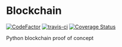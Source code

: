# Blockchain
[![CodeFactor](https://www.codefactor.io/repository/github/manny-systemsengineer/blockchain/badge/master)](https://www.codefactor.io/repository/github/manny-systemsengineer/blockchain/overview/master)
[![travis-ci](https://travis-ci.org/Manny-SystemsEngineer/Blockchain.svg?branch=master)](https://travis-ci.org/Manny-SystemsEngineer/Blockchain.svg?branch=master)
[![Coverage Status](https://coveralls.io/repos/github/Manny-SystemsEngineer/Blockchain/badge.svg?branch=master)](https://coveralls.io/github/Manny-SystemsEngineer/Blockchain?branch=master)

Python blockchain proof of concept
